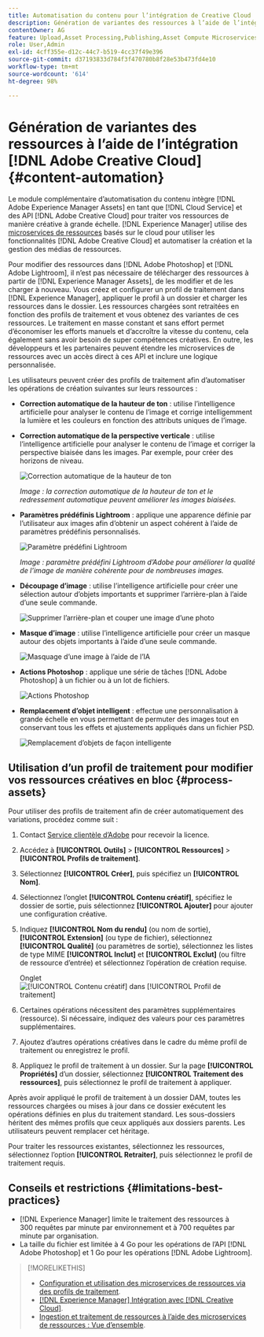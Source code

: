 ```yaml
---
title: Automatisation du contenu pour l’intégration de Creative Cloud
description: Génération de variantes des ressources à l’aide de l’intégration de Creative Cloud
contentOwner: AG
feature: Upload,Asset Processing,Publishing,Asset Compute Microservices,Workflow
role: User,Admin
exl-id: 4cff355e-d12c-44c7-b519-4cc37f49e396
source-git-commit: d37193833d784f3f470780b8f28e53b473fd4e10
workflow-type: tm+mt
source-wordcount: '614'
ht-degree: 98%

---
```


# Génération de variantes des ressources à l’aide de l’intégration [!DNL Adobe Creative Cloud] {#content-automation}

Le module complémentaire d’automatisation du contenu intègre [!DNL Adobe Experience Manager Assets] en tant que [!DNL Cloud Service] et des API [!DNL Adobe Creative Cloud] pour traiter vos ressources de manière créative à grande échelle. [!DNL Experience Manager] utilise des [microservices de ressources](/help/assets/asset-microservices-overview.md) basés sur le cloud pour utiliser les fonctionnalités [!DNL Adobe Creative Cloud] et automatiser la création et la gestion des médias de ressources.

Pour modifier des ressources dans [!DNL Adobe Photoshop] et [!DNL Adobe Lightroom], il n’est pas nécessaire de télécharger des ressources à partir de [!DNL Experience Manager Assets], de les modifier et de les charger à nouveau. Vous créez et configurer un profil de traitement dans [!DNL Experience Manager], appliquer le profil à un dossier et charger les ressources dans le dossier. Les ressources chargées sont retraitées en fonction des profils de traitement et vous obtenez des variantes de ces ressources. Le traitement en masse constant et sans effort permet d’économiser les efforts manuels et d’accroître la vitesse du contenu, cela également sans avoir besoin de super compétences créatives. En outre, les développeurs et les partenaires peuvent étendre les microservices de ressources avec un accès direct à ces API et inclure une logique personnalisée.

Les utilisateurs peuvent créer des profils de traitement afin d’automatiser les opérations de création suivantes sur leurs ressources :

* **Correction automatique de la hauteur de ton** : utilise l’intelligence artificielle pour analyser le contenu de l’image et corrige intelligemment la lumière et les couleurs en fonction des attributs uniques de l’image.

* **Correction automatique de la perspective verticale** : utilise l’intelligence artificielle pour analyser le contenu de l’image et corriger la perspective biaisée dans les images. Par exemple, pour créer des horizons de niveau.

   ![Correction automatique de la hauteur de ton](/help/assets/assets/content-automation-autotone.png)

   *Image : la correction automatique de la hauteur de ton et le redressement automatique peuvent améliorer les images biaisées.*

* **Paramètres prédéfinis Lightroom** : applique une apparence définie par l’utilisateur aux images afin d’obtenir un aspect cohérent à l’aide de paramètres prédéfinis personnalisés.

   ![Paramètre prédéfini Lightroom](/help/assets/assets/content-automation-lrpresets.png)

   *Image : paramètre prédéfini Lightroom d’Adobe pour améliorer la qualité de l’image de manière cohérente pour de nombreuses images.*

* **Découpage d’image** : utilise l’intelligence artificielle pour créer une sélection autour d’objets importants et supprimer l’arrière-plan à l’aide d’une seule commande.

   ![Supprimer l’arrière-plan et couper une image d’une photo](/help/assets/assets/content-automation-backgroundremove.png)

* **Masque d’image** : utilise l’intelligence artificielle pour créer un masque autour des objets importants à l’aide d’une seule commande.

   ![Masquage d’une image à l’aide de l’IA](/help/assets/assets/content-automation-mask.png)

* **Actions Photoshop** : applique une série de tâches [!DNL Adobe Photoshop] à un fichier ou à un lot de fichiers.

   ![Actions Photoshop](/help/assets/assets/content-automation-psactions.png)

* **Remplacement d’objet intelligent** : effectue une personnalisation à grande échelle en vous permettant de permuter des images tout en conservant tous les effets et ajustements appliqués dans un fichier PSD.

   ![Remplacement d’objets de façon intelligente](/help/assets/assets/content-automation-objectreplace.png)

## Utilisation d’un profil de traitement pour modifier vos ressources créatives en bloc {#process-assets}

Pour utiliser des profils de traitement afin de créer automatiquement des variations, procédez comme suit :

1. Contact [Service clientèle d’Adobe](https://experienceleague.adobe.com/#support) pour recevoir la licence.

1. Accédez à **[!UICONTROL Outils]** > **[!UICONTROL Ressources]** > **[!UICONTROL Profils de traitement]**.

1. Sélectionnez **[!UICONTROL Créer]**, puis spécifiez un **[!UICONTROL Nom]**.

1. Sélectionnez l’onglet **[!UICONTROL Contenu créatif]**, spécifiez le dossier de sortie, puis sélectionnez **[!UICONTROL Ajouter]** pour ajouter une configuration créative.

1. Indiquez **[!UICONTROL Nom du rendu]** (ou nom de sortie), **[!UICONTROL Extension]** (ou type de fichier), sélectionnez **[!UICONTROL Qualité]** (ou paramètres de sortie), sélectionnez les listes de type MIME **[!UICONTROL Inclut]** et **[!UICONTROL Exclut]** (ou filtre de ressource d’entrée) et sélectionnez l’opération de création requise.

   Onglet ![[!UICONTROL Contenu créatif] dans [!UICONTROL Profil de traitement]](assets/creative-processing-profile.png)

1. Certaines opérations nécessitent des paramètres supplémentaires (ressource). Si nécessaire, indiquez des valeurs pour ces paramètres supplémentaires.

1. Ajoutez d’autres opérations créatives dans le cadre du même profil de traitement ou enregistrez le profil.

1. Appliquez le profil de traitement à un dossier. Sur la page **[!UICONTROL Propriétés]** d’un dossier, sélectionnez **[!UICONTROL Traitement des ressources]**, puis sélectionnez le profil de traitement à appliquer.

Après avoir appliqué le profil de traitement à un dossier DAM, toutes les ressources chargées ou mises à jour dans ce dossier exécutent les opérations définies en plus du traitement standard. Les sous-dossiers héritent des mêmes profils que ceux appliqués aux dossiers parents. Les utilisateurs peuvent remplacer cet héritage.

Pour traiter les ressources existantes, sélectionnez les ressources, sélectionnez l’option **[!UICONTROL Retraiter]**, puis sélectionnez le profil de traitement requis.

## Conseils et restrictions {#limitations-best-practices}

* [!DNL Experience Manager] limite le traitement des ressources à 300 requêtes par minute par environnement et à 700 requêtes par minute par organisation.
* La taille du fichier est limitée à 4 Go pour les opérations de l’API [!DNL Adobe Photoshop] et 1 Go pour les opérations [!DNL Adobe Lightroom].

>[!MORELIKETHIS]
>
>* [Configuration et utilisation des microservices de ressources via des profils de traitement](/help/assets/asset-microservices-configure-and-use.md).
>* [ [!DNL Experience Manager] Intégration avec [!DNL Creative Cloud]](/help/assets/aem-cc-integration-best-practices.md).
>* [Ingestion et traitement de ressources à l’aide des microservices de ressources : Vue d’ensemble](/help/assets/asset-microservices-overview.md).

